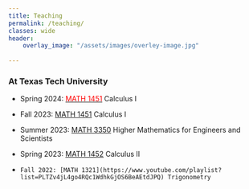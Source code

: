 ```yaml
---
title: Teaching
permalink: /teaching/
classes: wide
header:
    overlay_image: "/assets/images/overley-image.jpg"
    
---
```

###  At Texas Tech University


-   Spring 2024: [<span style="color: red;">MATH 1451</span>](https://www.youtube.com/playlist?list=PLTZv4jL4go4SiR4zn_RIRFLHYoi8643H6) Calculus I <br />

-   Fall 2023: [MATH 1451](https://www.youtube.com/playlist?list=PLTZv4jL4go4SiR4zn_RIRFLHYoi8643H6) Calculus I <br />
-   Summer 2023: [MATH 3350](https://www.youtube.com/playlist?list=PLTZv4jL4go4S0VJdLFm0p4qdiPkFiqj9N) Higher Mathematics for Engineers and Scientists <br />
 
-    Spring 2023: [MATH 1452](https://www.youtube.com/playlist?list=PLTZv4jL4go4Q75HmF68qLb7AqOrOUjlJ6) Calculus II <br />

-     Fall 2022: [MATH 1321](https://www.youtube.com/playlist?list=PLTZv4jL4go4RQc1WdhkGjOS6BeAEtdJPQ) Trigonometry


